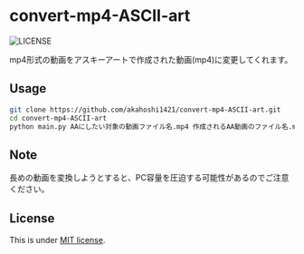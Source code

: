 # convert-mp4-ASCII-art
![LICENSE](https://img.shields.io/github/license/akahoshi1421/convert-mp4-ASCII-art)

mp4形式の動画をアスキーアートで作成された動画(mp4)に変更してくれます。

## Usage
```bash
git clone https://github.com/akahoshi1421/convert-mp4-ASCII-art.git
cd convert-mp4-ASCII-art
python main.py AAにしたい対象の動画ファイル名.mp4 作成されるAA動画のファイル名.mp4
```

## Note
長めの動画を変換しようとすると、PC容量を圧迫する可能性があるのでご注意ください。

## License
This is under [MIT license](https://en.wikipedia.org/wiki/MIT_License).
